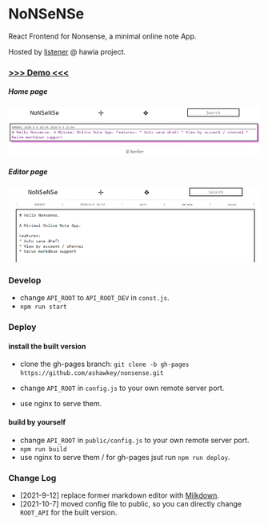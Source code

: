 # NoNSeNSe

React Frontend for Nonsense, a minimal online note App.

Hosted by [listener](https://github.com/ashawkey/listener.git) @ hawia project.


### [>>> Demo <<<](https://kiui.moe/nonsense/)


##### Home page

![editor](./img/home.png)

##### Editor page

![editor](./img/editor.png)


### Develop

* change `API_ROOT` to `API_ROOT_DEV` in `const.js`.
* ```npm run start```

### Deploy

#### install the built version
* clone the gh-pages branch: `git clone -b gh-pages https://github.com/ashawkey/nonsense.git`

* change `API_ROOT` in `config.js` to your own remote server port.
* use nginx to serve them.

#### build by yourself
* change `API_ROOT` in `public/config.js` to your own remote server port.
* ```npm run build```
* use nginx to serve them / for gh-pages jsut run ```npm run deploy```.


### Change Log
* [2021-9-12] replace former markdown editor with [Milkdown](https://github.com/Saul-Mirone/milkdown).
* [2021-10-7] moved config file to public, so you can directly change `ROOT_API` for the built version.